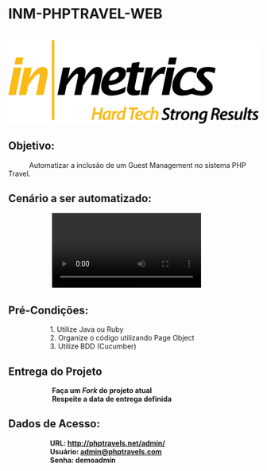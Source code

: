 # INM-PHPTRAVEL-WEB  

&emsp;&emsp;&emsp;&emsp;&emsp;&emsp; ![Alt Text](https://github.com/desafioinmetrics/inm-phptravel-web/raw/master/Inmetrics_Hard_Tech_Strong_Results.png)

## Objetivo: 

 &emsp;&emsp;&emsp;Automatizar a inclusão de um Guest Management no sistema PHP Travel.
 
## Cenário a ser automatizado:

&emsp;&emsp;&emsp;&emsp;&emsp;&emsp; ![Download do Video do Cenário](https://github.com/desafioinmetrics/inm-phptravel-web/raw/master/CENARIO_DESAFIO.mp4)
 
## Pré-Condições: 

&emsp;&emsp;&emsp;&emsp;&emsp;&emsp;1. Utilize Java ou Ruby <br>
&emsp;&emsp;&emsp;&emsp;&emsp;&emsp;2. Organize o código utilizando Page Object <br>
&emsp;&emsp;&emsp;&emsp;&emsp;&emsp;3. Utilize BDD (Cucumber) <br>

## Entrega do Projeto

&emsp;&emsp;&emsp;&emsp;&emsp;&emsp; **Faça um *Fork* do projeto atual** <br>
&emsp;&emsp;&emsp;&emsp;&emsp;&emsp; **Respeite a data de entrega definida** <br>

## Dados de Acesso:

<b> &emsp;&emsp;&emsp;&emsp;&emsp;&emsp;URL: http://phptravels.net/admin/</br>
<b> &emsp;&emsp;&emsp;&emsp;&emsp;&emsp;Usuário: admin@phptravels.com</br>
<b> &emsp;&emsp;&emsp;&emsp;&emsp;&emsp;Senha: demoadmin</br>
